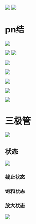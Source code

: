 ![](../photo/Pasted%20image%2020221115144224.png)
![](../photo/Pasted%20image%2020221115145355.png)

# pn结

![](../photo/Pasted%20image%2020221115181427.png)

![](../photo/pIYBAF1vEkiAGjOGAAF2x5MaLRc307.gif)
![](../photo/o4YBAF1vEfuAOQ_pAAD6EDK7398570.gif)

![](../photo/o4YBAF1vEgeAKqTpAAjTpqZ973U170.gif)

![](../photo/pIYBAF1vEmuAVa_pAAPLPUMjz5c607.gif)


![](../photo/pIYBAF1vEniAH53EAAj6vUWoEYc068.gif)

![](../photo/o4YBAF1vEi-APnsSAALnymt2NmI196.gif)


![](../photo/Pasted%20image%2020221115153916.png)
# 三极管
![](../photo/Pasted%20image%2020221115182458.png)
## 状态
![](../photo/Pasted%20image%2020221116091455.png)

### 截止状态
### 饱和状态

### 放大状态
![](../photo/Pasted%20image%2020221116091616.png)
